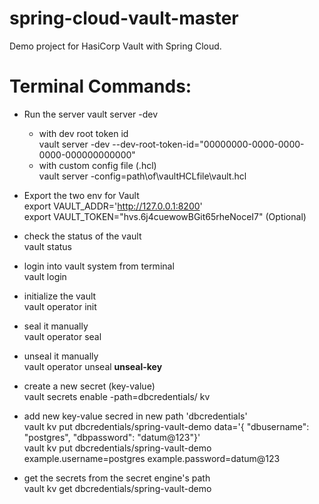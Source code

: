 # spring-cloud-vault-master
Demo project for HasiCorp Vault with Spring Cloud. 

# Terminal Commands:

- Run the server
vault server -dev
	- with dev root token id  
	vault server -dev --dev-root-token-id="00000000-0000-0000-0000-000000000000"
	- with custom config file (.hcl)  
	vault server -config=path\of\vaultHCLfile\vault.hcl

- Export the two env for Vault  
 export VAULT_ADDR='http://127.0.0.1:8200'  
 export VAULT_TOKEN="hvs.6j4cuewowBGit65rheNoceI7" (Optional)

- check the status of the vault  
vault status

- login into vault system from terminal  
vault login

- initialize the vault   
vault operator init

- seal it manually  
vault operator seal 

- unseal it manually  
vault operator unseal **unseal-key**

- create a new secret (key-value)  
vault secrets enable -path=dbcredentials/ kv

- add new key-value secred in new path 'dbcredentials'  
vault kv put dbcredentials/spring-vault-demo data='{ "dbusername": "postgres", "dbpassword": "datum@123"}'  
vault kv put dbcredentials/spring-vault-demo example.username=postgres example.password=datum@123

- get the secrets from the secret engine's path  
vault kv get dbcredentials/spring-vault-demo
